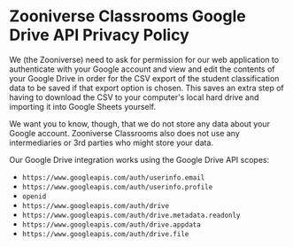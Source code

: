 # Zooniverse Classrooms Google Drive API Privacy Policy

We (the Zooniverse) need to ask for permission for our web application to authenticate with your Google account and view and edit the contents of your Google Drive in order for the CSV export of the student classification data to be saved if that export option is chosen. This saves an extra step of having to download the CSV to your computer's local hard drive and importing it into Google Sheets yourself.

We want you to know, though, that we do not store any data about your Google account. Zooniverse Classrooms also does not use any intermediaries or 3rd parties who might store your data.

Our Google Drive integration works using the Google Drive API scopes: 

- `https://www.googleapis.com/auth/userinfo.email`
- `https://www.googleapis.com/auth/userinfo.profile`
- `openid`
- `https://www.googleapis.com/auth/drive`
- `https://www.googleapis.com/auth/drive.metadata.readonly`
- `https://www.googleapis.com/auth/drive.appdata`
- `https://www.googleapis.com/auth/drive.file`